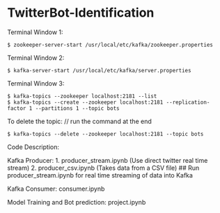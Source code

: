 # TwitterBot-Identification

Terminal Window 1:
```
$ zookeeper-server-start /usr/local/etc/kafka/zookeeper.properties
```

Terminal Window 2:
```
$ kafka-server-start /usr/local/etc/kafka/server.properties
```

Terminal Window 3:
```
$ kafka-topics --zookeeper localhost:2181 --list 
$ kafka-topics --create --zookeeper localhost:2181 --replication-factor 1 --partitions 1 --topic bots
```

To delete the topic:
// run the command at the end
```
$ kafka-topics --delete --zookeeper localhost:2181 --topic bots
```

Code Description:

Kafka Producer:
	1. producer_stream.ipynb (Use direct twitter real time stream)
	2. producer_csv.ipynb  (Takes data from a CSV file)
	##	Run producer_stream.ipynb for real time streaming of data into Kafka

Kafka Consumer:	
	consumer.ipynb

Model Training and Bot prediction:
	project.ipynb	

